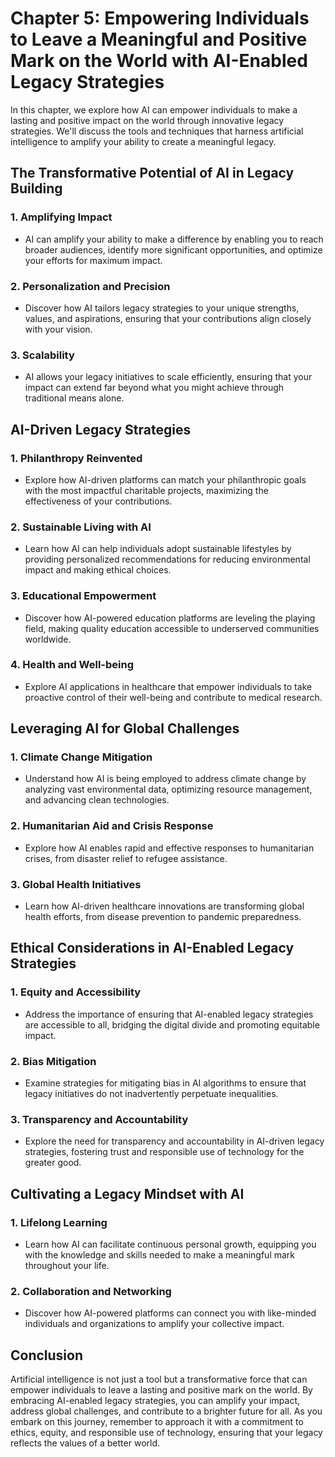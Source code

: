 Chapter 5: Empowering Individuals to Leave a Meaningful and Positive Mark on the World with AI-Enabled Legacy Strategies
========================================================================================================================

In this chapter, we explore how AI can empower individuals to make a lasting and positive impact on the world through innovative legacy strategies. We'll discuss the tools and techniques that harness artificial intelligence to amplify your ability to create a meaningful legacy.

The Transformative Potential of AI in Legacy Building
-----------------------------------------------------

### **1. Amplifying Impact**

* AI can amplify your ability to make a difference by enabling you to reach broader audiences, identify more significant opportunities, and optimize your efforts for maximum impact.

### **2. Personalization and Precision**

* Discover how AI tailors legacy strategies to your unique strengths, values, and aspirations, ensuring that your contributions align closely with your vision.

### **3. Scalability**

* AI allows your legacy initiatives to scale efficiently, ensuring that your impact can extend far beyond what you might achieve through traditional means alone.

AI-Driven Legacy Strategies
---------------------------

### **1. Philanthropy Reinvented**

* Explore how AI-driven platforms can match your philanthropic goals with the most impactful charitable projects, maximizing the effectiveness of your contributions.

### **2. Sustainable Living with AI**

* Learn how AI can help individuals adopt sustainable lifestyles by providing personalized recommendations for reducing environmental impact and making ethical choices.

### **3. Educational Empowerment**

* Discover how AI-powered education platforms are leveling the playing field, making quality education accessible to underserved communities worldwide.

### **4. Health and Well-being**

* Explore AI applications in healthcare that empower individuals to take proactive control of their well-being and contribute to medical research.

Leveraging AI for Global Challenges
-----------------------------------

### **1. Climate Change Mitigation**

* Understand how AI is being employed to address climate change by analyzing vast environmental data, optimizing resource management, and advancing clean technologies.

### **2. Humanitarian Aid and Crisis Response**

* Explore how AI enables rapid and effective responses to humanitarian crises, from disaster relief to refugee assistance.

### **3. Global Health Initiatives**

* Learn how AI-driven healthcare innovations are transforming global health efforts, from disease prevention to pandemic preparedness.

Ethical Considerations in AI-Enabled Legacy Strategies
------------------------------------------------------

### **1. Equity and Accessibility**

* Address the importance of ensuring that AI-enabled legacy strategies are accessible to all, bridging the digital divide and promoting equitable impact.

### **2. Bias Mitigation**

* Examine strategies for mitigating bias in AI algorithms to ensure that legacy initiatives do not inadvertently perpetuate inequalities.

### **3. Transparency and Accountability**

* Explore the need for transparency and accountability in AI-driven legacy strategies, fostering trust and responsible use of technology for the greater good.

Cultivating a Legacy Mindset with AI
------------------------------------

### **1. Lifelong Learning**

* Learn how AI can facilitate continuous personal growth, equipping you with the knowledge and skills needed to make a meaningful mark throughout your life.

### **2. Collaboration and Networking**

* Discover how AI-powered platforms can connect you with like-minded individuals and organizations to amplify your collective impact.

Conclusion
----------

Artificial intelligence is not just a tool but a transformative force that can empower individuals to leave a lasting and positive mark on the world. By embracing AI-enabled legacy strategies, you can amplify your impact, address global challenges, and contribute to a brighter future for all. As you embark on this journey, remember to approach it with a commitment to ethics, equity, and responsible use of technology, ensuring that your legacy reflects the values of a better world.
